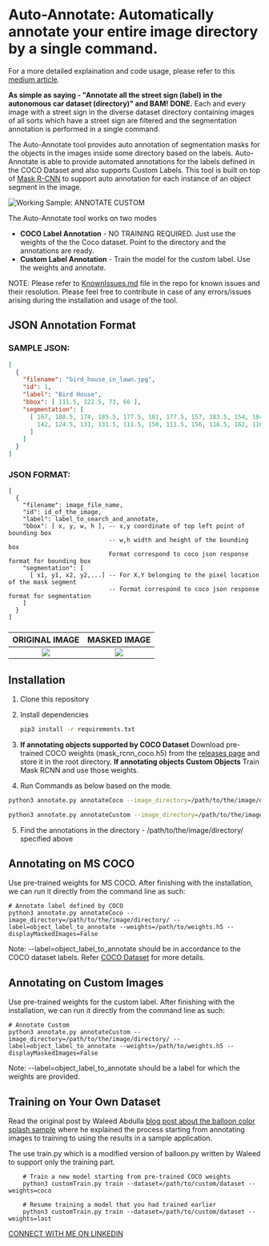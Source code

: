 # Auto-Annotate: Automatically annotate your entire image directory by a single command.

For a more detailed explaination and code usage, please refer to this [medium article](https://medium.com/analytics-vidhya/automated-image-annotation-using-auto-annotate-tool-f8fff8ea4900).

**As simple as saying - "Annotate all the street sign (label) in the autonomous car dataset (directory)" and BAM! DONE.**
Each and every image with a street sign in the diverse dataset directory containing images of all sorts which have a street sign are filtered and the segmentation annotation is performed in a single command.

The Auto-Annotate tool provides auto annotation of segmentation masks for the objects in the images inside some directory based on the labels. Auto-Annotate is able to provide automated annotations for the labels defined in the COCO Dataset and also supports Custom Labels. This tool is built on top of [Mask R-CNN](https://github.com/matterport/Mask_RCNN) to support auto annotation for each instance of an object segment in the image. 

![Working Sample: ANNOTATE CUSTOM](asset/AutoAnnotate-Working_LowRes.png)

The Auto-Annotate tool works on two modes
* **COCO Label Annotation** - NO TRAINING REQUIRED. Just use the weights of the the Coco dataset. Point to the directory and the annotations are ready.
* **Custom Label Annotation** - Train the model for the custom label. Use the weights and annotate.

NOTE: Please refer to [KnownIssues.md](KnownIssues.md) file in the repo for known issues and their resolution. Please feel free to contribute in case of any errors/issues arising during the installation and usage of the tool.

## JSON Annotation Format

### SAMPLE JSON: 

```json
[
  {
    "filename": "bird_house_in_lawn.jpg",
    "id": 1,
    "label": "Bird House",
    "bbox": [ 111.5, 122.5, 73, 66 ],
    "segmentation": [
      [ 167, 188.5, 174, 185.5, 177.5, 181, 177.5, 157, 183.5, 154, 184.5, 149, 159, 124.5, 150, 122.5, 
        142, 124.5, 131, 131.5, 111.5, 150, 111.5, 156, 116.5, 162, 116.5, 184, 121, 188.5, 167, 188.5
      ]
    ]
  }
]
```

### JSON FORMAT:
```
[
  {
    "filename": image_file_name,
    "id": id_of_the_image,
    "label": label_to_search_and_annotate,
    "bbox": [ x, y, w, h ], -- x,y coordinate of top left point of bounding box
                            -- w,h width and height of the bounding box
                            Format correspond to coco json response format for bounding box
    "segmentation": [
      [ x1, y1, x2, y2,...] -- For X,Y belonging to the pixel location of the mask segment
                            -- Format correspond to coco json response format for segmentation
    ]
  }
]
```

###
ORIGINAL IMAGE             |  MASKED IMAGE
:-------------------------:|:-------------------------:
![](asset/bird_house_in_lawn.jpg)  |  ![](asset/bird_house_in_lawn_masked.jpg)


## Installation
1. Clone this repository

2. Install dependencies
   ```bash
   pip3 install -r requirements.txt
   ```

3. **If annotating objects supported by COCO Dataset** 
  Download pre-trained COCO weights (mask_rcnn_coco.h5) from the [releases page](https://github.com/matterport/Mask_RCNN/releases) and store it in the root directory.
  **If annotating objects Custom Objects** 
  Train Mask RCNN and use those weights.

4. Run Commands as below based on the mode.
  ```bash
  python3 annotate.py annotateCoco --image_directory=/path/to/the/image/directory/ --label=object_label_to_annotate --weights=/path/to/weights.h5 --displayMaskedImages=False
  ```
  ```bash
  python3 annotate.py annotateCustom --image_directory=/path/to/the/image/directory/ --label=object_label_to_annotate --weights=/path/to/weights.h5 --displayMaskedImages=False
  ```

5. Find the annotations in the directory - /path/to/the/image/directory/ specified above


## Annotating on MS COCO
Use pre-trained weights for MS COCO. After finishing with the installation, we
can run it directly from the command line as such:

```
# Annotate label defined by COCO
python3 annotate.py annotateCoco --image_directory=/path/to/the/image/directory/ --label=object_label_to_annotate --weights=/path/to/weights.h5 --displayMaskedImages=False
```
Note: --label=object_label_to_annotate should be in accordance to the COCO dataset labels.
Refer [COCO Dataset](https://cocodataset.org/) for more details.

## Annotating on Custom Images
Use pre-trained weights for the custom label. After finishing with the installation, we
can run it directly from the command line as such:

```
# Annotate Custom
python3 annotate.py annotateCustom --image_directory=/path/to/the/image/directory/ --label=object_label_to_annotate --weights=/path/to/weights.h5 --displayMaskedImages=False
```
Note: --label=object_label_to_annotate should be a label for which the weights are provided.


## Training on Your Own Dataset

Read the original post by Waleed Abdulla [blog post about the balloon color splash sample](https://engineering.matterport.com/splash-of-color-instance-segmentation-with-mask-r-cnn-and-tensorflow-7c761e238b46) where he explained the process starting from annotating images to training to using the results in a sample application.

The use train.py which is a modified version of balloon.py written by Waleed to support only the training part.
```
    # Train a new model starting from pre-trained COCO weights
    python3 customTrain.py train --dataset=/path/to/custom/dataset --weights=coco

    # Resume training a model that you had trained earlier
    python3 customTrain.py train --dataset=/path/to/custom/dataset --weights=last
```

[CONNECT WITH ME ON LINKEDIN](https://www.linkedin.com/in/mdhmz1/)
